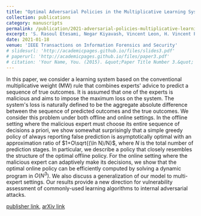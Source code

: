 ```yaml
---
title: "Optimal Adversarial Policies in the Multiplicative Learning System With a Malicious Expert"
collection: publications
category: manuscripts
permalink: /publication/2021-adversarial-policies-multiplicative-learning
excerpt: 'S. Rasoul Etesami, Negar Kiyavash, Vincent Leon, H. Vincent Poor'
date: 2021-01-18
venue: 'IEEE Transactions on Information Forensics and Security'
# slidesurl: 'http://academicpages.github.io/files/slides3.pdf'
# paperurl: 'http://academicpages.github.io/files/paper3.pdf'
# citation: 'Your Name, You. (2015). &quot;Paper Title Number 3.&quot; <i>Journal 1</i>. 1(3).'
---
```


In this paper, we consider a learning system based on the conventional multiplicative weight (MW) rule that combines experts' advice to predict a sequence of true outcomes. It is assumed that one of the experts is malicious and aims to impose the maximum loss on the system. The system's loss is naturally defined to be the aggregate absolute difference between the sequence of predicted outcomes and the true outcomes. We consider this problem under both offline and online settings. In the offline setting where the malicious expert must choose its entire sequence of decisions a priori, we show somewhat surprisingly that a simple greedy policy of always reporting false prediction is asymptotically optimal with an approximation ratio of $1+O\sqrt{(\ln N)/N}$, where $N$ is the total number of prediction stages. In particular, we describe a policy that closely resembles the structure of the optimal offline policy. For the online setting where the malicious expert can adaptively make its decisions, we show that the optimal online policy can be efficiently computed by solving a dynamic program in $O(N^3)$. We also discuss a generalization of our model to multi-expert settings. Our results provide a new direction for vulnerability assessment of commonly-used learning algorithms to internal adversarial attacks.

[publisher link](https://doi.org/10.1109/TIFS.2021.3052360), [arXiv link](https://arxiv.org/abs/2001.00543)
